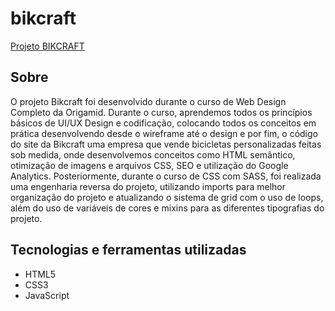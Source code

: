 # bikcraft

[Projeto BIKCRAFT](https://gabrielneoob.github.io/bikcraft/)

## Sobre
O projeto Bikcraft foi desenvolvido durante o curso de Web Design Completo da Origamid. Durante o curso, aprendemos todos os princípios básicos de UI/UX Design e codificação, colocando todos os conceitos em prática desenvolvendo desde o wireframe até o design e por fim, o código do site da Bikcraft uma empresa que vende bicicletas personalizadas feitas sob medida, onde desenvolvemos conceitos como HTML semântico, otimização de imagens e arquivos CSS, SEO e utilização do Google Analytics.
Posteriormente, durante o curso de CSS com SASS, foi realizada uma engenharia reversa do projeto, utilizando imports para melhor organização do projeto e atualizando o sistema de grid com o uso de loops, além do uso de variáveis de cores e mixins para as diferentes tipografias do projeto.

## Tecnologias e ferramentas utilizadas
- HTML5
- CSS3
- JavaScript
